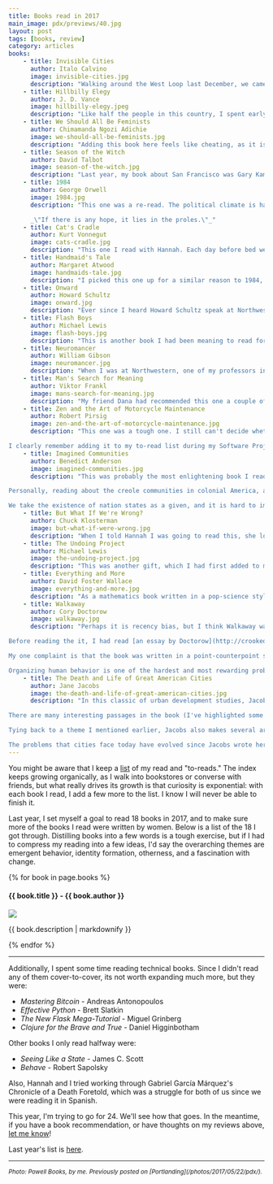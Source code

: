 ```yaml
---
title: Books read in 2017
main_image: pdx/previews/40.jpg
layout: post
tags: [books, review]
category: articles
books:
    - title: Invisible Cities
      author: Italo Calvino
      image: invisible-cities.jpg
      description: "Walking around the West Loop last December, we came across a great [used book store](http://www.open-books.org/). I picked up _Invisible Cities_, not really knowing what to expect, but knowing it'd be good. It was. The book is told from the perspective of Marco Polo, who is telling Kublai Khan about his travels through the Khan's empire. Each chapter is devoted to a city, with short exchanges between the explorer and the emperor scattered throughout. Commentary about identities, culture, and cosmopolitanism make these conversations the best parts of the book. In many ways, the surreal descriptions of the cities reminded me of reading Borges, full of infinities, circularities, and strange anachronisms. With remarks such as \"A description of Zaira as it is today should contain all Zaira's past,\" or \"The more one was lost in unfamiliar quarters of distant cities, the more one understood the other cities he had crossed to arrive there,\" it kept me thinking about path dependence, how experiences form one's self, and how lucky I am to have traveled around the world. This is one I'll probably re-read in a few years."
    - title: Hillbilly Elegy
      author: J. D. Vance
      image: hillbilly-elegy.jpeg
      description: "Like half the people in this country, I spent early 2017 trying to figure out what the hell had just happened. I got this book as a gift, and started reading it right away. The book has become one of the essentials in building up the narrative of the poor white underclass that got Trump to power. When I read it, I saw it as a viable explanation: disenfranchised rednecks losing their jobs were looking to improve their economic outlook. But as time went on, I started buying into that story less and less. I'm convinced the rise of Trump is [all about racism](https://twitter.com/Noahpinion/status/946446862898282496) and an unwillingness to pay for government services that _the other_ will enjoy - but I digress, back to the book. My life in the US has been limited to a very narrow population, first at Northwestern, and now in San Francisco. With his book, Vance does a good job of giving us a window into a community that, at least for me, had been totally inaccessible. Just that makes the book worthwhile."
    - title: We Should All Be Feminists
      author: Chimamanda Ngozi Adichie
      image: we-should-all-be-feminists.jpg
      description: "Adding this book here feels like cheating, as it is more a short essay than an actual book. If you don't want to read the book, there's a [TED talk](https://www.ted.com/talks/chimamanda_ngozi_adichie_we_should_all_be_feminists) that has 90% the same content word for word. The main point that Adichie makes is that most issues around gender are structural, and that we should change the way we interact with others if we actually believe that something should be done about gender equality. She makes obvious points (at least, obvious to me), such as the fact that male/female portrayals in our culture are based on old stereotypes, and  that we have to educate kids about gender roles differently, but more importantly she talks about how we should react to day-to-day interactions that we tend to ignore."
    - title: Season of the Witch
      author: David Talbot
      image: season-of-the-witch.jpg
      description: "Last year, my book about San Francisco was Gary Kamiya's [Cool Gray City of Love](/articles/2017/01/06/books/#cool-gray-city-of-love---gary-kamiya). This time, it was Talbot's. Unlike Kamiya's, Season of The Witch talks about a much more specific time in SF history (the 60s, 70s and 80s), but both books tell specific stories of people, places, and events that are often overlooked. It was an enjoyable read, and gave me a fresh view of the city that I live in. The sections that discuss the art and music scene in San Francisco were especially interesting, as I knew all about the images and sounds, but little of their background."
    - title: 1984
      author: George Orwell
      image: 1984.jpg
      description: "This one was a re-read. The political climate is harsh, and, like others, I turned to the classic dystopias to try to make sense of it. Needless to say, I saw this book with very different eyes now than ~10 years ago when I read it the first time. It made me think a lot about the Holocaust, and how people slowly [get used to things](http://www.nybooks.com/daily/2016/11/10/trump-election-autocracy-rules-for-survival/). It is scary to be the proverbial [boiling frogs](https://en.wikipedia.org/wiki/Boiling_frog). The news cycle is so fast that we don't remember what we were angry about a few days ago. As someone joked [on Twitter](https://twitter.com/saladinahmed/status/827919217504710656), every day the disembodied head of the president screams slogans and propaganda in doublespeak at us through our pocket glass rectangles. Insanity. \n

      _\"If there is any hope, it lies in the proles.\"_"
    - title: Cat's Cradle
      author: Kurt Vonnegut
      image: cats-cradle.jpg
      description: "This one I read with Hannah. Each day before bed we'd take turns reading a chapter or two to each other, and it made for great conversations. I knew nothing about the book when we started it, and it ended up being full of themes I really enjoy thinking about: technology's ifnluence on society, social control through culture, and shared identity formation. Most of the book is set on the fictional Caribbean island of San Lorenzo, where people are extremely poor, and the locals follow the cryptic religion of Bokononism. Vonnegut does a great job of building up the tenets of Bokononism, and introduces some great concepts like the [Granfalloon](https://en.wikipedia.org/wiki/Granfalloon), \"a group of people who affect a shared identity or purpose, but whose mutual association is meaningless\" such as companies, states, religions, and more. It was right up my alley."
    - title: Handmaid's Tale
      author: Margaret Atwood
      image: handmaids-tale.jpg
      description: "I picked this one up for a similar reason to 1984, dystopic novels help us understand our lives, but perhaps more importantly it helped me understand the lives of others. Handmaid's Tale is written from the perspective of Offred, an opressed woman in an extremely misogynistic and religious society where there is an underclass of women kept and used only for reproductive purposes. Her story is covered front to back with ideas and details that only a woman could write about. It is easy to build empathy with the handmaids in the book, and the suffering that they go through, but it is also clear that a lot of the themes are just more extreme cases of gender discrimination and violence that occur in our society today. I might start watching the TV show this year."
    - title: Onward
      author: Howard Schultz
      image: onward.jpg
      description: "Ever since I heard Howard Schultz speak at Northwestern four years ago, I wanted to read his books. As a coffee snob who regularly complains about Starbucks’s quality, I went to the event with low expectations and interested mostly in the cult of personality. Even though I hate their product, he did a good job and got me interested in his company. Now, years later, having finally read one of his two books, I have to say I feel conflicted about Onward. The book lays out the reasons for Starbucks's outsized role in the industry, and its influence in American coffee culture, but it does so with a self-indulgent tone that’s hard to take seriously. I did a [full review](/articles/2017/07/16/onward/) back in July, and I think reading that will give you all the info you need - reading the book is not worth it."
    - title: Flash Boys
      author: Michael Lewis
      image: flash-boys.jpg
      description: "This is another book I had been meaning to read for a while (although I actually listened to the audiobook). In it Lewis sheds light on one of the many faces of economic arbitrage in the 21st century. _Flash Boys_ is a story about how Wall Street banks, hedge funds, and other financial institutions apply high frequency trading (HFT) techniques to gain an edge over other players in the most competitive financial markets. It is a great story at the intersection of technology, finance, complexity, and human behavior, and I found listening to it quite enjoyable. Read my full review [here](/articles/2017/08/30/flash/)."
    - title: Neuromancer
      author: William Gibson
      image: neuromancer.jpg
      description: "When I was at Northwestern, one of my professors in the economics department insisted that as someone working in technology I should read Neuromancer. In my professor's words, \"you'd never believe it was published when it was,\" and Gibson's view of the future in 1984 was indeed forward-looking. He came up with the concepts of _Cyberspace_, as well as _The Matrix_ \"_a consensual hallucination experienced daily by billions of legitimate operators, in every nation ... A graphic representation of data abstracted from banks of every computer in the human system. Unthinkable complexity._\" Reading this in the 80s must have evoked very different images than it does today. In some ways Gibson's writing was amazingly prescient. On the one hand, biohacking and internet-like virtual reality are central themes to the story, but on the other hand so are payphones. What I found most interesting in the book were the conversations between people and machines, and their discussions of consciousness, memory, and mortality. Had I read it when it first came out, those would not have been as interesting."
    - title: Man's Search for Meaning
      author: Viktor Frankl
      image: mans-search-for-meaning.jpg
      description: "My friend Dana had recommended this one a couple of years ago during a trip to New York. The book is divided into two parts. The first, a narration of Frankl's experience as a prisoner in Auschwitz during World War II, is much more interesting than the second, an introduction to Logotherapy, the author's theory of psychology. As you would expect, the book is full of horrible stories from the death camps, but Frankl's tenet of finding meaning in the worst conditions imaginable gives the reader reasons to be optimistic, too - even there, people found humanity and reasons to keep going. Listening to this audiobook made for some very introspective bike rides to and from work. \"Those who have a _why_ to live, can bear with almost any _how_.\""
    - title: Zen and the Art of Motorcycle Maintenance
      author: Robert Pirsig
      image: zen-and-the-art-of-motorcycle-maintenance.jpg
      description: "This one was a tough one. I still can't decide whether I liked it or hated it. _Zen_ is a book of dichotomies. Romantics and classics, technology and humanism, the narrator and Phaedrus. At first, I enjoyed the conversations about philosophy, but hated the author's ramblings on Quality -- his undefinable theory of reality -- and his time in academia. The book is redeemed by the fact that it is based on the author's life and his struggle with schizophrenia. The stories of human interaction with friends, family, colleagues, and the narrator himself are much more interesting than the philosophical discourse.\n

I clearly remember adding it to my to-read list during my Software Project Management class, when my team had strayed from our objective, and our professor interrupted us to tell us about a scene: the characters are camping, and the lead wants to make dinner, so he searches for a machete, but it is dark, so he goes through his bag first to find a flashlight, but can't find it, so he goes to his motorcycle and turns on the headlamp to find the flashlight. \"It takes a long time to realize I don't need the flashlight, I need the machete, which is in plain sight.\" By the time he found it, the fire had been lit by someone else. That day I learned about yak shaving."
    - title: Imagined Communities
      author: Benedict Anderson
      image: imagined-communities.jpg
      description: "This was probably the most enlightening book I read this year. This one was a recommendation from my high school history teacher. Soon after the election, and after [a bad experience renewing my visa](/articles/2017/01/30/not-today/) I started reading obsessively about identity, nationalism, states, and nations, so naturally I asked him for books worth reading, and this was his suggestion. Anderson's book defines a [more rigorous version](https://en.wikipedia.org/wiki/Imagined_community) of Vonnegut's granfalloons. I tried hard to understand it, so I [took notes along the way](https://docs.google.com/document/d/1-Cq-3TWMFbjuHo7lkzNJCGHdjSbminlpoMs8HDY0Zw8/). Anderson explains the rise of nations as a confluence of trends. The erosion of religion, the rise of print capitalism, the appearance of \"shared linear time,\" the growth of the bureaucratic state, and the distance between imperial colonies and their capitals, all created the right environment for nation-states to become the undeniable paradigm for governance in our time.\n

Personally, reading about the creole communities in colonial America, and how they saw themselves vis a vis Spain, England, et al, hit close to home. The son of a Spaniard in America did not see himself as an American, but as a Spaniard, while in the eyes of someone in Madrid, he was not a True Spaniard. Eventually, the Spanish bureaucrats started to think of themselves as \"homeless,\" sharing much more with the administrators of other nearby colonies than with the motherland. I see a similar kind of identity loss happening in my life, and in [many of my contemporaries'](https://www.ribbonfarm.com/2011/10/04/the-stream-map-of-the-world/).\n

We take the existence of nation states as a given, and it is hard to imagine a world without them, but technology and politics are aligning in strange ways [these days](https://www.youtube.com/watch?v=YQaLQb6XSy0). Expect me to write more about this one at some point soon."
    - title: But What If We're Wrong?
      author: Chuck Klosterman
      image: but-what-if-were-wrong.jpg
      description: "When I told Hannah I was going to read this, she looked at me, incredulous, and told me, \"That just doesn't seem like an author you'd enjoy.\" But after reading it, I could not shut up about it. I was introduced to it when Russ Roberts interviewed Klosterman for a lighter than usual [episode of EconTalk](http://www.econtalk.org/archives/2016/08/chuck_klosterma.html). The book's main idea is well synthesized by what the author calls Klosterman's Razor: \"...the philosophical belief that the best hypothesis is the one that reflexively accepts its potential wrongness to begin with.\" That's an idea I can get behind. While I am not contrarian for the sake of being contrarian, I do take pride in the heresy of considering the potential wrongness of ideas that most people take for granted. It is somewhat odd to discuss whether The Beatles, Elvis, or Dylan might not be worth remembering, a few pages away from a scientific conversation about whether we've arrived at the end of knowledge, but, in fact, it is the variety of fields from which the author presents unthinkable thoughts that makes it an interesting read. Klosterman's book is full of dubious claims, and has little to no academic rigor, but I'd still recommend it. If anything, it will make you realize what you're wrong about, and make you better off in the long run."
    - title: The Undoing Project
      author: Michael Lewis
      image: the-undoing-project.jpg
      description: "This was another gift, which I had first added to my stack when I heard of it described as \"the lighter version of _Thinking Fast and Slow_.\" When I started reading the book, and Lewis spent a full chapter talking about sports I thought of putting it down, but powered through it until the real content began. _The Undoing Project_ tells the story of Amos Tversky and Daniel Kahneman, two psychologists who revolutionized not just the field of psychology, but also that of economics, ultimately getting Kahneman the Nobel Prize in Economics (after Tversky's death). Beyond explaining their research and discoveries, much of the book is biographical, telling the origin story of how the two got started in the field and built one of the best working relationships you can imagine. An amusing aspect of the book for me is how much the story of these two is tied to the story of Israel as a young country, and how much Lewis explains details that the average reader is not at all familiar with, but which I've known since my childhood. I probably should put the time in and read _Thinking Fast and Slow_ as well."
    - title: Everything and More
      author: David Foster Wallace
      image: everything-and-more.jpg
      description: "As a mathematics book written in a pop-science style, _Everything and More_ walks a thin line between being too technical for the untrained reader and too dumbed down for the expert. For better or for worse, I fall somewhere in between. I found the explanations of complicated mathematical ideas and their proofs entertaining, but enjoyed most DFW's recounting of the field's development during the 1700s and 1800s. What was most striking was how much of a parallel I could draw between the development of calculus and today’s state of the art in computer science: treating useful but poorly understood methods as black boxes can lead to strange places. Read my full review [here](/articles/2017/10/27/infinity/)."
    - title: Walkaway
      author: Cory Doctorow
      image: walkaway.jpg
      description: "Perhaps it is recency bias, but I think Walkaway was my favorite one of the year. The book touches on all sorts of present day anxieties, taken to the extreme: From people going in debt to acquire useless education/degrees, to the rising costs of healthcare, the growing power of the surveilance state, the concentration of wealth in the hands of a few, and more. The story develops in a near-future Canada, where civilization has devolved into two distinct subsets. On the one hand, there is _default_, where the zotta-rich oligarchy has fully captured the economy, and the working class has no agency or opportunity, [working hard to barely get by](https://strikemag.org/bullshit-jobs/). Then, there is _walkaway_, where those who have had enough of the status quo are building a new system, and are experimenting to see how to organize this new society. It is a textbook example of [exit](https://en.wikipedia.org/wiki/Exit,_Voice,_and_Loyalty).\n

Before reading the it, I had read [an essay by Doctorow](http://crookedtimber.org/2017/05/10/coases-spectre/) describing it as a _Coasean Tale_, so I read it with a predisposition to see most events in the plot through the lens of coordination problems. I'm sure most people wouldn't have caught that, as it is never made explicit, and the discussions of the implications of new technologies like advanced material sourcing/3D printing or inmortality through [brain-uploading](https://en.wikipedia.org/wiki/Mind_uploading) overwhelm the nuanced talk of organizational behavior. Knowing that the ultimate message was about finding ways to improve how humans build on each other's work made it all the more interesting.\n

My one complaint is that the book was written in a point-counterpoint style, where long winded and deeply engaging conversations on dense topics like post-humanism and property rights are suddenly contrasted with scenes full of sex and violence. Doctorow could have toned the latter down and done a better job of blending the two, but the arguments exposed by the characters are so interesting that even with its disjointed style the book was very enjoyable.\n

Organizing human behavior is one of the hardest and most rewarding problems we can spend our days thinking about. The only reason humanity is where it is now is that we've figured out how to build on each other's selfish individual goals, and Doctorow brilliantly illustrates an alternative to our default."
    - title: The Death and Life of Great American Cities
      author: Jane Jacobs
      image: the-death-and-life-of-great-american-cities.jpg
      description: "In this classic of urban development studies, Jacobs discusses the decline of cities in the first half of the twentieth century, and proposes a series of ideas for how to turn them around. Like many in my generation, I love dense urban living, and balk at the idea of going home to a non-descript suburb. I live in a lively neighborhood in San Francisco, where public transit, a diverse population, and mixed-use buildings are defining features, and it is hard for me to think of a time when these were not valued and when people thought that the opposite was desirable.\n

There are many interesting passages in the book (I've highlighted some [here](https://twitter.com/avyfain/status/947149252165222400)), but one of the most striking themes was the view that cities are different from towns and suburbs because they oblige us to interact with strangers. In fact, healthy cities promote these interactions, and city dwellers derive a lot of value from them, mostly through emergent behavior. For example, the fact that many individuals from all over the city have independently decided to spend their weekend afternoons in [Dolores Park](https://en.wikipedia.org/wiki/Mission_Dolores_Park) is what makes it a wonderful place to be, regardless of whether an urban designer decided to pour resources into it.\n

Tying back to a theme I mentioned earlier, Jacobs also makes several arguments that a man would probably not even notice. Several pages are devoted to how (mostly male and white) urban designers assume that men are away at work, while the women were the ones participating in city life. These ideas influenced the way neighborhoods, parks, and schools were set up, and were wholly disconnected with reality, then and now. She discusses, for example, how sidewalks are seen as unimportant by modern designers, even though they are a fundamental tool for urban child-rearing, or how diversity of use of parks in residential areas is minimal, as their design is aimed solely at mothers with their kids. As we've come to learn, getting a diversity of ideas and opinions from all sorts of users is central to any kind of design process.\n

The problems that cities face today have evolved since Jacobs wrote her treatise, and that's partially because when we look at our cities today the ideas that Jacobs exposed in _The Death and Life of Great American Cities_ have been implemented everywhere. What were once contrarian views are now seen as truths, and urban change has given way to new challenges. Understanding that the problems are structural is a good first step, and Jacobs' book helped me gain some clarity on things we should be working on."
---
```


You might be aware that I keep a [list](https://docs.google.com/spreadsheets/d/1VkbAVV86-HRxxl0PlCTVl_beF2GjvofUYeVyuNAAQTg/) of my read and "to-reads." The index keeps growing organically, as I walk into bookstores or converse with friends, but what really drives its growth is that curiosity is exponential: with each book I read, I add a few more to the list. I know I will never be able to finish it.

Last year, I set myself a goal to read 18 books in 2017, and to make sure more of the books I read were written by women. Below is a list of the 18 I got through. Distilling books into a few words is a tough exercise, but if I had to compress my reading into a few ideas, I'd say the overarching themes are emergent behavior, identity formation, otherness, and a fascination with change.


{% for book in page.books %}
  <div class="book-review">
  <h4>{{ book.title }} - {{ book.author }}</h4>
  <img class="book-cover book-border" src="{{ site.image_path }}books/{{ book.image }}">
  <p>{{ book.description | markdownify }}</p>
  </div>
{% endfor %}

<hr>

Additionally, I spent some time reading technical books. Since I didn't read any of them cover-to-cover, its not worth expanding much more, but they were:

* _Mastering Bitcoin_ - Andreas Antonopoulos
* _Effective Python_ - Brett Slatkin
* _The New Flask Mega-Tutorial_ - Miguel Grinberg
* _Clojure for the Brave and True_ - Daniel Higginbotham

Other books I only read halfway were:

* _Seeing Like a State_ - James C. Scott
* _Behave_ - Robert Sapolsky

Also, Hannah and I tried working through Gabriel García Márquez's Chronicle of a Death Foretold, which was a struggle for both of us since we were reading it in Spanish.

This year, I'm trying to go for 24. We'll see how that goes. In the meantime, if you have a book recommendation, or have thoughts on my reviews above, [let me know](/contact)!

Last year's list is [here](/articles/2017/01/06/books/).

<hr>
<small><em>Photo: Powell Books, by me. Previously posted on [Portlanding](/photos/2017/05/22/pdx/).</em></small>
